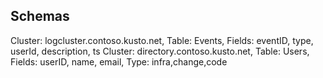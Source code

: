 ## Schemas

Cluster: logcluster.contoso.kusto.net, Table: Events, Fields: eventID, type, userId, description, ts
Cluster: directory.contoso.kusto.net, Table: Users, Fields: userID, name, email, Type: infra,change,code
